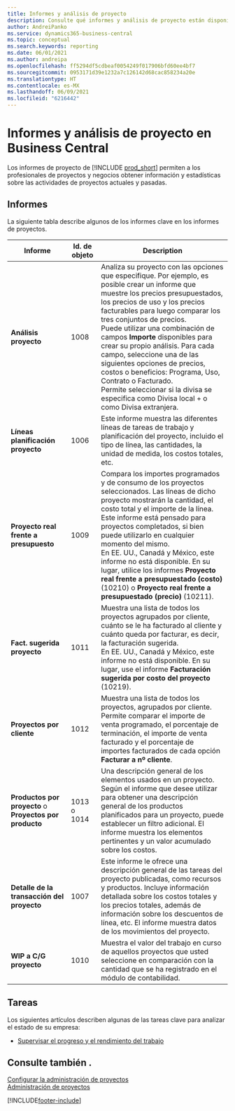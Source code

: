 ```yaml
---
title: Informes y análisis de proyecto
description: Consulte qué informes y análisis de proyecto están disponibles en la versión estándar de Business Central para que pueda realizar un seguimiento de su negocio.
author: AndreiPanko
ms.service: dynamics365-business-central
ms.topic: conceptual
ms.search.keywords: reporting
ms.date: 06/01/2021
ms.author: andreipa
ms.openlocfilehash: ff5294df5cdbeaf0054249f017906bfd60ee4bf7
ms.sourcegitcommit: 0953171d39e1232a7c126142d68cac858234a20e
ms.translationtype: HT
ms.contentlocale: es-MX
ms.lasthandoff: 06/09/2021
ms.locfileid: "6216442"
---
```

# <a name="project-reports-and-analytics-in-business-central"></a>Informes y análisis de proyecto en Business Central

Los informes de proyecto de [!INCLUDE [prod_short](includes/prod_short.md)] permiten a los profesionales de proyectos y negocios obtener información y estadísticas sobre las actividades de proyectos actuales y pasadas.  

## <a name="reports"></a>Informes

La siguiente tabla describe algunos de los informes clave en los informes de proyectos.

|Informe |Id. de objeto|Description  |
|---------|---------|---------|
|**Análisis proyecto**|1008|Analiza su proyecto con las opciones que especifique. Por ejemplo, es posible crear un informe que muestre los precios presupuestados, los precios de uso y los precios facturables para luego comparar los tres conjuntos de precios.<br>Puede utilizar una combinación de campos **Importe** disponibles para crear su propio análisis. Para cada campo, seleccione una de las siguientes opciones de precios, costos o beneficios: Programa, Uso, Contrato o Facturado. <br>Permite seleccionar si la divisa se especifica como Divisa local + o como Divisa extranjera. |
|**Líneas planificación proyecto**|1006|Este informe muestra las diferentes líneas de tareas de trabajo y planificación del proyecto, incluido el tipo de línea, las cantidades, la unidad de medida, los costos totales, etc.|
|**Proyecto real frente a presupuesto**|1009|Compara los importes programados y de consumo de los proyectos seleccionados. Las líneas de dicho proyecto mostrarán la cantidad, el costo total y el importe de la línea. <br>Este informe está pensado para proyectos completados, si bien puede utilizarlo en cualquier momento del mismo.<br>En EE. UU., Canadá y México, este informe no está disponible. En su lugar, utilice los informes **Proyecto real frente a presupuestado (costo)** (10210) o **Proyecto real frente a presupuestado (precio)** (10211).|
|**Fact. sugerida proyecto**|1011|Muestra una lista de todos los proyectos agrupados por cliente, cuánto se le ha facturado al cliente y cuánto queda por facturar, es decir, la facturación sugerida. <br>En EE. UU., Canadá y México, este informe no está disponible. En su lugar, use el informe **Facturación sugerida por costo del proyecto** (10219).|
|**Proyectos por cliente**|1012|Muestra una lista de todos los proyectos, agrupados por cliente. Permite comparar el importe de venta programado, el porcentaje de terminación, el importe de venta facturado y el porcentaje de importes facturados de cada opción **Facturar a nº cliente**.|
|**Productos por proyecto** o **Proyectos por producto**|1013 o 1014|Una descripción general de los elementos usados en un proyecto. Según el informe que desee utilizar para obtener una descripción general de los productos planificados para un proyecto, puede establecer un filtro adicional. El informe muestra los elementos pertinentes y un valor acumulado sobre los costos.|
|**Detalle de la transacción del proyecto**|1007|Este informe le ofrece una descripción general de las tareas del proyecto publicadas, como recursos y productos. Incluye información detallada sobre los costos totales y los precios totales, además de información sobre los descuentos de línea, etc. El informe muestra datos de los movimientos del proyecto.|
|**WIP a C/G proyecto**|1010|Muestra el valor del trabajo en curso de aquellos proyectos que usted seleccione en comparación con la cantidad que se ha registrado en el módulo de contabilidad.|




## <a name="tasks"></a>Tareas

Los siguientes artículos describen algunas de las tareas clave para analizar el estado de su empresa:

* [Supervisar el progreso y el rendimiento del trabajo](projects-how-monitor-progress-performance.md)  


## <a name="see-also"></a>Consulte también .

[Configurar la administración de proyectos](projects-setup-projects.md)  
[Administración de proyectos](projects-manage-projects.md)  

[!INCLUDE[footer-include](includes/footer-banner.md)]
